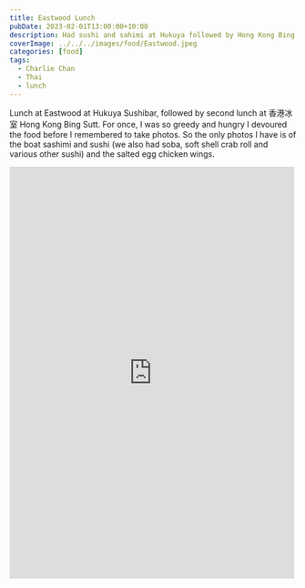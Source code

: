 ```yaml
---
title: Eastwood Lunch
pubDate: 2023-02-01T13:00:00+10:00
description: Had sushi and sahimi at Hukuya followed by Hong Kong Bing Sutt
coverImage: ../../../images/food/Eastwood.jpeg
categories: [food]
tags:
  - Charlie Chan
  - Thai
  - lunch
---
```


Lunch at Eastwood at Hukuya Sushibar, followed by second lunch at 香港冰室 Hong Kong Bing Sutt. For once, I was so greedy and hungry I devoured the food before I remembered to take photos. So the only photos I have is of the boat sashimi and sushi (we also had soba, soft shell crab roll and various other sushi) and the salted egg chicken wings.

<iframe src="https://www.facebook.com/plugins/post.php?href=https%3A%2F%2Fwww.facebook.com%2Fchris1.tham%2Fposts%2Fpfbid0jE8vm3dK9p6JEEtUeDLYQqcQEPJnYdCPP6sgzQ74ktvoVnwi2CaTjrdnKZ3MM77il&show_text=true&width=500" width="500" height="723" style="border:none;overflow:hidden" scrolling="no" frameborder="0" allowfullscreen="true" allow="autoplay; clipboard-write; encrypted-media; picture-in-picture; web-share"></iframe>

